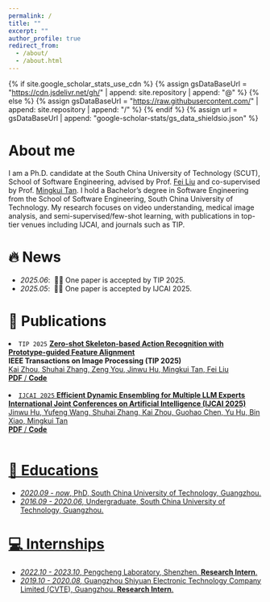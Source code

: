 ```yaml
---
permalink: /
title: ""
excerpt: ""
author_profile: true
redirect_from: 
  - /about/
  - /about.html
---
```


{% if site.google_scholar_stats_use_cdn %}
{% assign gsDataBaseUrl = "https://cdn.jsdelivr.net/gh/" | append: site.repository | append: "@" %}
{% else %}
{% assign gsDataBaseUrl = "https://raw.githubusercontent.com/" | append: site.repository | append: "/" %}
{% endif %}
{% assign url = gsDataBaseUrl | append: "google-scholar-stats/gs_data_shieldsio.json" %}

<span class='anchor' id='about-me'></span>

# About me
I am a Ph.D. candidate at the South China University of Technology (SCUT), School of Software Engineering, advised by Prof. [Fei Liu](https://scholar.google.com/citations?user=gC-YMYgAAAAJ) and co-supervised by Prof. [Mingkui Tan](https://tanmingkui.github.io/). I hold a Bachelor’s degree in Software Engineering from the School of Software Engineering, South China University of Technology. My research focuses on video understanding, medical image analysis, and semi-supervised/few-shot learning, with publications in top-tier venues including IJCAI, and journals such as TIP.


# 🔥 News
- *2025.06*: &nbsp;🎉🎉 One paper is accepted by TIP 2025. 
- *2025.05*: &nbsp;🎉🎉 One paper is accepted by IJCAI 2025.

# 📝 Publications 

<li><code>TIP 2025</code> <a href=""><strong>Zero-shot Skeleton-based Action Recognition with Prototype-guided Feature Alignment</strong></a><br>
<strong>IEEE Transactions on Image Processing (TIP 2025)</strong><br>
<u>Kai Zhou<u>, Shuhai Zhang, Zeng You, Jinwu Hu, Mingkui Tan, Fei Liu<br>
<a href="https://arxiv.org/pdf/2507.00566v1"><strong>PDF</strong></a> / <a href="https://github.com/kaai520/PGFA"><strong>Code</strong></a> </li>
<br>

<li><code>IJCAI 2025</code> <a href=""><strong>Efficient Dynamic Ensembling for Multiple LLM Experts</strong></a><br>
<strong>International Joint Conferences on Artificial Intelligence (IJCAI 2025)</strong><br>
Jinwu Hu, Yufeng Wang, Shuhai Zhang, Kai Zhou, Guohao Chen, Yu Hu, Bin Xiao, Mingkui Tan<br>
<a href="https://arxiv.org/pdf/2412.07448"><strong>PDF</strong></a> / <a href="https://github.com/Fhujinwu/DER"><strong>Code</strong></a> </li>
<br>

<!-- # 🎖 Honors and Awards
- *2021.10* Lorem ipsum dolor sit amet, consectetur adipiscing elit. Vivamus ornare aliquet ipsum, ac tempus justo dapibus sit amet. 
- *2021.09* Lorem ipsum dolor sit amet, consectetur adipiscing elit. Vivamus ornare aliquet ipsum, ac tempus justo dapibus sit amet.  -->

# 📖 Educations
- *2020.09 - now*, PhD, South China University of Technology, Guangzhou.
- *2016.09 - 2020.06*, Undergraduate, South China University of Technology, Guangzhou. 

# 💻 Internships
- *2022.10 - 2023.10*, Pengcheng Laboratory, Shenzhen.
**Research Intern**.
- *2019.10 - 2020.08*, Guangzhou Shiyuan Electronic Technology Company Limited (CVTE), Guangzhou.
**Research Intern**.